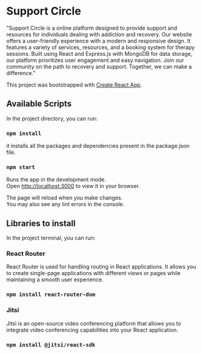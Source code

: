 # Support Circle

"Support Circle is a online platform designed to provide support and resources for individuals dealing with addiction and recovery. Our website offers a user-friendly experience with a modern and responsive design. It features a variety of services, resources, and a booking system for therapy sessions. Built using React and Express.js with MongoDB for data storage, our platform prioritizes user engagement and easy navigation. Join our community on the path to recovery and support. Together, we can make a difference."

This project was bootstrapped with [Create React App](https://github.com/facebook/create-react-app).

## Available Scripts

In the project directory, you can run:

### `npm install`

it installs all the packages and dependencies present in the package.json file.

### `npm start`

Runs the app in the development mode.\
Open [http://localhost:3000](http://localhost:3000) to view it in your browser.

The page will reload when you make changes.\
You may also see any lint errors in the console.

## Libraries to install

In the project terminal, you can run:

### React Router 

React Router is used for handling routing in React applications.
It allows you to create single-page applications with different views or pages while maintaining a smooth user experience.

### `npm install react-router-dom`

### Jitsi

Jitsi is an open-source video conferencing platform that allows you to integrate video conferencing capabilities into your React application. 

### `npm install @jitsi/react-sdk`


